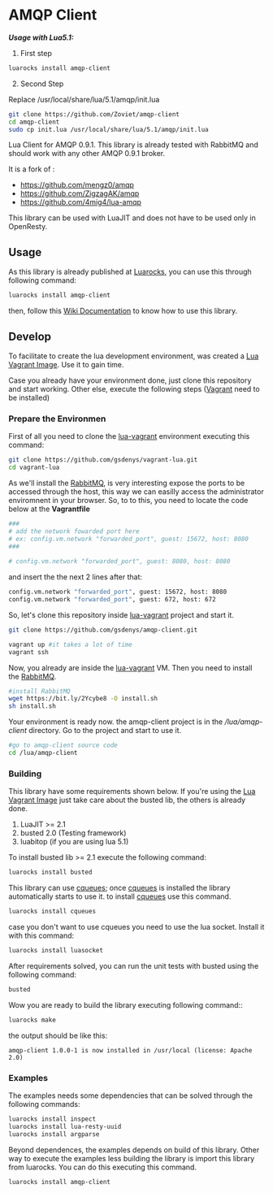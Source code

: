 # AMQP Client #

***Usage with Lua5.1:***

1. First step

```sh
luarocks install amqp-client
```

2. Second Step

Replace /usr/local/share/lua/5.1/amqp/init.lua

```sh
git clone https://github.com/Zoviet/amqp-client
cd amqp-client
sudo cp init.lua /usr/local/share/lua/5.1/amqp/init.lua
```

Lua Client for AMQP 0.9.1. This library is already tested with RabbitMQ and should work with any other AMQP 0.9.1 broker.

It is a fork of : 
* https://github.com/mengz0/amqp
* https://github.com/ZigzagAK/amqp
* https://github.com/4mig4/lua-amqp

This library can be used with LuaJIT and does not have to be used only in OpenResty.

## Usage

As this library is already published at [Luarocks](https://luarocks.org), you can use this through following command:

```sh
luarocks install amqp-client
```

then, follow this [Wiki Documentation](https://github.com/gsdenys/amqp-client/wiki) to know how to use this library.

## Develop

To facilitate to create the lua development environment, was created a [Lua Vagrant Image](https://github.com/gsdenys/lua-vagrant). Use it to gain time.

Case you already have your environment done, just clone this repository and start working. Other else, execute the following steps ([Vagrant](https://www.vagrantup.com) need to be installed)

### Prepare the Environmen

First of all you need to clone the [lua-vagrant](https://github.com/gsdenys/lua-vagrant) environment executing this command:

```sh
git clone https://github.com/gsdenys/vagrant-lua.git
cd vagrant-lua
```

As we'll install the [RabbitMQ](https://www.rabbitmq.com), is very interesting expose the ports to be accessed through the host, this way we can easilly access the administrator enviromnent in your browser. So, to to this, you need to locate the code below at the __Vagrantfile__

```sh
###
# add the network fowarded port here
# ex: config.vm.network "forwarded_port", guest: 15672, host: 8080
###
  
# config.vm.network "forwarded_port", guest: 8080, host: 8080
```
and insert the the next 2 lines after that:

```sh
config.vm.network "forwarded_port", guest: 15672, host: 8080
config.vm.network "forwarded_port", guest: 672, host: 672
```

So, let's clone this repository inside [lua-vagrant](https://github.com/gsdenys/lua-vagrant) project and start it.

```sh
git clone https://github.com/gsdenys/amqp-client.git

vagrant up #it takes a lot of time 
vagrant ssh
```
Now, you already are inside the [lua-vagrant](https://github.com/gsdenys/lua-vagrant) VM. Then you need to install the [RabbitMQ](https://www.rabbitmq.com).

```sh
#install RabbitMQ
wget https://bit.ly/2Ycybe8 -O install.sh
sh install.sh
```
Your environment is ready now. the amqp-client project is in the _/lua/amqp-client_ directory. Go to the project and start to use it.

```sh
#go to amqp-client source code
cd /lua/amqp-client
```

### Building

This library have some requirements shown below. If you're using the [Lua Vagrant Image](https://github.com/gsdenys/vagrant-lua) just take care about the busted lib, the others is already done.

1. LuaJIT >= 2.1 
2. busted 2.0 (Testing framework)
3. luabitop (if you are using lua 5.1)

To install busted lib >= 2.1 execute the following command:

```sh
luarocks install busted
```

This library can use [cqueues](https://luarocks.org/modules/daurnimator/cqueues); once [cqueues](https://luarocks.org/modules/daurnimator/cqueues) is installed the library automatically starts to use it. to install [cqueues](https://luarocks.org/modules/daurnimator/cqueues) use this command.

```sh
luarocks install cqueues
```

case you don't want to use cqueues you need to use the lua socket. Install it with this command:

```sh
luarocks install luasocket
```

After requirements solved, you can run the unit tests with busted using the following command:

```sh
busted
```

Wow you are ready to build the library executing following command::

```sh
luarocks make
```

the output should be like this:

    amqp-client 1.0.0-1 is now installed in /usr/local (license: Apache 2.0)

### Examples

The examples needs some dependencies that can be solved through the following commands:

```sh
luarocks install inspect
luarocks install lua-resty-uuid
luarocks install argparse
```

Beyond dependences, the examples depends on build of this library. Other way to execute the examples less building the library is import this library from luarocks. You can do this executing this command.

 ```sh
 luarocks install amqp-client
 ```   
